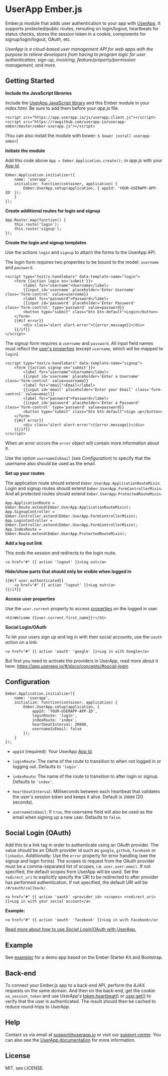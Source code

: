 UserApp Ember.js
=================

Ember.js module that adds user authentication to your app with [UserApp](https://www.userapp.io/). It supports protected/public routes, rerouting on login/logout, heartbeats for status checks, stores the session token in a cookie, components for signup/login/logout, OAuth, etc.

*UserApp is a cloud-based user management API for web apps with the purpose to relieve developers from having to program logic for user authentication, sign-up, invoicing, feature/property/permission management, and more.*

## Getting Started

**Include the JavaScript libraries**

Include the [UserApp JavaScript library](https://app.userapp.io/#/docs/libs/javascript/) and this Ember module in your *index.html*. Be sure to add them before your *app.js* file.

    <script src="https://app.userapp.io/js/userapp.client.js"></script>
    <script src="https://rawgithub.com/userapp-io/userapp-ember/master/ember-userapp.js"></script>

(You can also install the module with bower: `$ bower install userapp-ember`)

**Initiate the module**

Add this code above `App = Ember.Application.create();` in *app.js* with your [App Id](https://help.userapp.io/customer/portal/articles/1322336-how-do-i-find-my-app-id-).

    Ember.Application.initializer({
        name: 'userapp',
        initialize: function(container, application) {
            Ember.UserApp.setup(application, { appId: 'YOUR-USERAPP-APP-ID' });
        }
    });

**Create additional routes for login and signup**

    App.Router.map(function() {
        this.route('login');
        this.route('signup');
    });

**Create the login and signup templates**

Use the actions `login` and `signup` to attach the forms to the UserApp API.

The login form requires two properties to be bound to the model: `username` and `password`.

    <script type="text/x-handlebars" data-template-name="login">
        <form {{action login on='submit'}}>
            <label for="username">Username</label>
            {{input id='username' placeholder='Enter Username' class='form-control' value=username}}
            <label for="password">Password</label>
            {{input id='password' placeholder='Enter Password' class='form-control' type='password' value=password}}
            <button type="submit" class="btn btn-default">Login</button>
        </form>
        {{#if error}}
            <div class="alert alert-error">{{error.message}}</div>
        {{/if}}
    </script>

The signup form requires a `username` and `password`. All input field names must reflect the [user's properties](https://app.userapp.io/#/docs/user/#properties) (except `username`, which will be mapped to `login`).

    <script type="text/x-handlebars" data-template-name="signup">
        <form {{action signup on='submit'}}>
            <label for="username">Username</label>
            {{input id='username' placeholder='Enter a Username' class='form-control' value=username}}
            <label for="email">Email</label>
            {{input id='email' placeholder='Enter your Email' class='form-control' value=email}}
            <label for="password">Password</label>
            {{input id='password' placeholder='Enter a Password' class='form-control' type='password' value=password}}
            <button type="submit" class="btn btn-default">Sign up</button>
        </form>
        {{#if error}}
            <div class="alert alert-error">{{error.message}}</div>
        {{/if}}
    </script>

When an error occurs the `error` object will contain more information about it.

Use the option `usernameIsEmail` (see *Configuration*) to specify that the username also should be used as the email.

**Set up your routes**

The application route should extend `Ember.UserApp.ApplicationRouteMixin`. Login and signup routes should extend `Ember.UserApp.FormControllerMixin`. And all protected routes should extend `Ember.UserApp.ProtectedRouteMixin`.

    App.ApplicationRoute = Ember.Route.extend(Ember.UserApp.ApplicationRouteMixin);
    App.SignupController = Ember.Controller.extend(Ember.UserApp.FormControllerMixin);
    App.LoginController = Ember.Controller.extend(Ember.UserApp.FormControllerMixin);
    App.IndexRoute = Ember.Route.extend(Ember.UserApp.ProtectedRouteMixin);

**Add a log out link**
    
This ends the session and redirects to the login route.
    
    <a href="#" {{ action 'logout' }}>Log out</a>

**Hide/show parts that should only be visible when logged in**
  		
    {{#if user.authenticated}}
        <a href="#" {{ action 'logout' }}>Log out</a>
    {{/if}}

**Access user properties**

Use the `user.current` property to access [properties](https://app.userapp.io/#/docs/user/#properties) on the logged in user.

    <h1>Welcome {{user.current.first_name}}!</h1>

**Social Login/OAuth**

To let your users sign up and log in with their social accounts, use the `oauth` action on a link:

    <a href="#" {{ action 'oauth' 'google' }}>Log in with Google</a>

But first you need to activate the providers in UserApp, read more about it here: <https://app.userapp.io/#/docs/concepts/#social-login>

## Configuration

    Ember.Application.initializer({
        name: 'userapp',
        initialize: function(container, application) {
            Ember.UserApp.setup(application, { 
                appId: 'YOUR-USERAPP-APP-ID',
                loginRoute: 'login',
                indexRoute: 'index',
                heartbeatInterval: 20000,
                usernameIsEmail: false
            });
        }
    });

* `appId` (required): Your UserApp [App Id](https://help.userapp.io/customer/portal/articles/1322336-how-do-i-find-my-app-id-).

* `loginRoute`: The name of the route to transition to when not logged in or logging out. Defaults to `'login'`.

* `indexRoute`: The name of the route to transition to after login or signup. Defaults to `'index'`.

* `heartbeatInterval`: Milliseconds between each heartbeat that validates the user's session token and keeps it alive. Default is `20000` (20 seconds).

* `usernameIsEmail`: If `true`, the username field will also be used as the email when signing up a new user. Defaults to `false`.

## Social Login (OAuth)

Add this to a link tag in order to authenticate using an OAuth provider. The value should be an OAuth provider id such as `google`, `github`, `facebook` or `linkedin`. *Additionally:* Use the `error` property for error handling (see the signup and login forms). The scopes to request from the OAuth provider must be a comma-separated list of scopes, i.e. `user,user:email`. If not specified, the default scopes from UserApp will be used. Set the `redirect_uri` to explicitly specify the URI to be redirected to after provider has performed authentication. If not specified, the default URI will be `/#/oauth/callback/`.

    <a href="#" {{ action 'oauth' <provider_id> <scopes> <redirect_uri> }}>Log in with your social account</a>

**Example:**

    <a href="#" {{ action 'oauth' 'facebook' }}>Log in with Facebook</a>

[Read more about how to use *Social Login*/OAuth with UserApp.](https://app.userapp.io/#/docs/concepts/#social-login)

## Example

See [example/](https://github.com/userapp-io/userapp-ember/tree/master/example) for a demo app based on the Ember Starter Kit and Bootstrap.

## Back-end

To connect your Ember.js app to a back-end API, perform the AJAX requests on the same domain. And then on the back-end, get the cookie `ua_session_token` and use UserApp's [token.heartbeat()](https://app.userapp.io/#/docs/token/#heartbeat) or [user.get()](https://app.userapp.io/#/docs/user/#get) to verify that the user is authenticated. The result should then be cached to reduce round-trips to UserApp.

## Help

Contact us via email at support@userapp.io or visit our [support center](https://help.userapp.io). You can also see the [UserApp documentation](https://app.userapp.io/#/docs/) for more information.

## License

MIT, see LICENSE.
